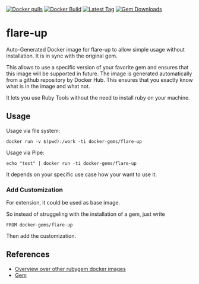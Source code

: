 [![Docker pulls](https://img.shields.io/docker/pulls/rubygem/flare-up.svg)](https://hub.docker.com/r/rubygem/flare-up/)
[![Docker Build](https://img.shields.io/docker/automated/rubygem/flare-up.svg)](https://hub.docker.com/r/rubygem/flare-up/)
[![Latest Tag](https://img.shields.io/github/tag/docker-rubygem/flare-up.svg)](https://hub.docker.com/r/rubygem/flare-up/)
[![Gem Downloads](https://img.shields.io/gem/dt/flare-up.svg)](https://rubygems.org/gems/flare-up/)
# flare-up

Auto-Generated Docker image for flare-up to allow simple usage without installation.
It is in sync with the original gem.

This allows to use a specific version of your favorite gem and ensures that this image will be supported in future.
The image is generated automatically from a github repository by Docker Hub.
This ensures that you exactly know what is in the image and what not.

It lets you use Ruby Tools without the need to install ruby on your machine.

## Usage

Usage via file system:

`docker run -v $(pwd):/work -ti docker-gems/flare-up`

Usage via Pipe:

`echo "test" | docker run -ti docker-gems/flare-up`

It depends on your specific use case how your want to use it.

### Add Customization

For extension, it could be used as base image.

So instead of struggeling with the installation of a gem, just write

`FROM docker-gems/flare-up`

Then add the customization.

## References

 - [Overview over other rubygem docker images](https://github.com/thinkbot/docker-rubygem)
 - [Gem](https://rubygems.org/gems/flare-up/)
